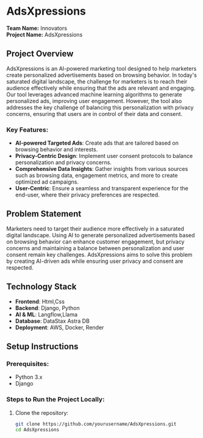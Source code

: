 # AdsXpressions

**Team Name:** Innovators  
**Project Name:** AdsXpressions

## Project Overview

AdsXpressions is an AI-powered marketing tool designed to help marketers create personalized advertisements based on browsing behavior. In today's saturated digital landscape, the challenge for marketers is to reach their audience effectively while ensuring that the ads are relevant and engaging. Our tool leverages advanced machine learning algorithms to generate personalized ads, improving user engagement. However, the tool also addresses the key challenge of balancing this personalization with privacy concerns, ensuring that users are in control of their data and consent.

### Key Features:
- **AI-powered Targeted Ads**: Create ads that are tailored based on browsing behavior and interests.
- **Privacy-Centric Design**: Implement user consent protocols to balance personalization and privacy concerns.
- **Comprehensive Data Insights**: Gather insights from various sources such as browsing data, engagement metrics, and more to create optimized ad campaigns.
- **User-Centric**: Ensure a seamless and transparent experience for the end-user, where their privacy preferences are respected.

## Problem Statement

Marketers need to target their audience more effectively in a saturated digital landscape. Using AI to generate personalized advertisements based on browsing behavior can enhance customer engagement, but privacy concerns and maintaining a balance between personalization and user consent remain key challenges. AdsXpressions aims to solve this problem by creating AI-driven ads while ensuring user privacy and consent are respected.


## Technology Stack

- **Frontend**: Html,Css
- **Backend**: Django, Python
- **AI & ML**: Langflow,Llama
- **Database**: DataStax Astra DB
- **Deployment**: AWS, Docker, Render

## Setup Instructions

### Prerequisites:
- Python 3.x
- Django

### Steps to Run the Project Locally:

1. Clone the repository:
   ```bash
   git clone https://github.com/yourusername/AdsXpressions.git
   cd AdsXpressions
